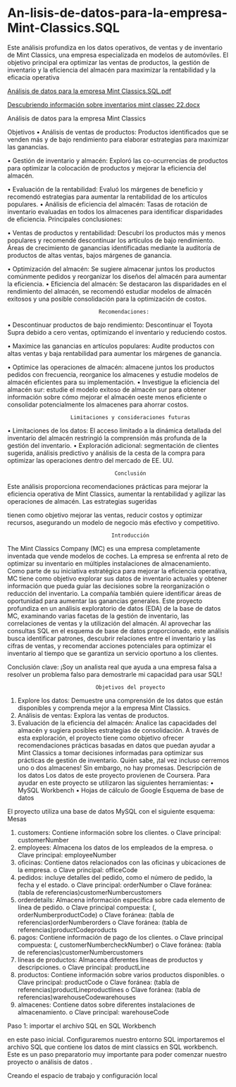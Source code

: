 # An-lisis-de-datos-para-la-empresa-Mint-Classics.SQL
Este análisis profundiza en los datos operativos, de ventas y de inventario de Mint Classics, una empresa especializada en modelos de automóviles. El objetivo principal era optimizar las ventas de productos, la gestión de inventario y la eficiencia del almacén para maximizar la rentabilidad y la eficacia operativa

[Análisis de datos para la empresa Mint Classics.SQL.pdf](https://github.com/user-attachments/files/17440664/Analisis.de.datos.para.la.empresa.Mint.Classics.SQL.pdf)

[Descubriendo información sobre inventarios mint classec 22.docx](https://github.com/user-attachments/files/17441054/Descubriendo.informacion.sobre.inventarios.mint.classec.22.docx)

Análisis de datos para la empresa Mint Classics 

Objetivos 
• Análisis de ventas de productos: Productos identificados que se venden más y de bajo 
rendimiento para elaborar estrategias para maximizar las ganancias. 

• Gestión de inventario y almacén: Exploró las co-ocurrencias de productos para optimizar la 
colocación de productos y mejorar la eficiencia del almacén.

• Evaluación de la rentabilidad: Evaluó los márgenes de beneficio y recomendó estrategias 
para aumentar la rentabilidad de los artículos populares. 
• Análisis de eficiencia del almacén: Tasas de rotación de inventario evaluadas en todos los 
almacenes para identificar disparidades de eficiencia. 
Principales conclusiones: 

• Ventas de productos y rentabilidad: Descubrí los productos más y menos populares y 
recomendé descontinuar los artículos de bajo rendimiento. Áreas de crecimiento de 
ganancias identificadas mediante la auditoría de productos de altas ventas, bajos 
márgenes de ganancia. 

• Optimización del almacén: Se sugiere almacenar juntos los productos comúnmente 
pedidos y reorganizar los diseños del almacén para aumentar la eficiencia. 
• Eficiencia del almacén: Se destacaron las disparidades en el rendimiento del almacén, se 
recomendó estudiar modelos de almacén exitosos y una posible consolidación para la 
optimización de costos.

                                 Recomendaciones: 
                             
• Descontinuar productos de bajo rendimiento: Descontinuar el Toyota Supra debido a cero 
ventas, optimizando el inventario y reduciendo costos. 

• Maximice las ganancias en artículos populares: Audite productos con altas ventas y baja 
rentabilidad para aumentar los márgenes de ganancia. 

• Optimice las operaciones de almacén: almacene juntos los productos pedidos con 
frecuencia, reorganice los almacenes y estudie modelos de almacén eficientes para su 
implementación. 
• Investigue la eficiencia del almacén sur: estudie el modelo exitoso de almacén sur para 
obtener información sobre cómo mejorar el almacén oeste menos eficiente o consolidar 
potencialmente los almacenes para ahorrar costos.

                        Limitaciones y consideraciones futuras 
                        
• Limitaciones de los datos: El acceso limitado a la dinámica detallada del inventario del 
almacén restringió la comprensión más profunda de la gestión del inventario. 
• Exploración adicional: segmentación de clientes sugerida, análisis predictivo y análisis de la 
cesta de la compra para optimizar las operaciones dentro del mercado de EE. UU. 

                                      Conclusión 
Este análisis proporciona recomendaciones prácticas para mejorar la eficiencia operativa de Mint 
Classics, aumentar la rentabilidad y agilizar las operaciones de almacén. Las estrategias sugeridas 

tienen como objetivo mejorar las ventas, reducir costos y optimizar recursos, asegurando un 
modelo de negocio más efectivo y competitivo. 

                                     Introducción                              
The Mint Classics Company (MC) es una empresa completamente inventada que vende modelos 
de coches. La empresa se enfrenta al reto de optimizar su inventario en múltiples instalaciones de 
almacenamiento. 
Como parte de su iniciativa estratégica para mejorar la eficiencia operativa, MC tiene como 
objetivo explorar sus datos de inventario actuales y obtener información que pueda guiar las 
decisiones sobre la reorganización o reducción del inventario. La compañía también quiere 
identificar áreas de oportunidad para aumentar las ganancias generales. 
Este proyecto profundiza en un análisis exploratorio de datos (EDA) de la base de datos MC, 
examinando varias facetas de la gestión de inventario, las correlaciones de ventas y la utilización 
del almacén. 
Al aprovechar las consultas SQL en el esquema de base de datos proporcionado, este análisis busca 
identificar patrones, descubrir relaciones entre el inventario y las cifras de ventas, y recomendar 
acciones potenciales para optimizar el inventario al tiempo que se garantiza un servicio oportuno a 
los clientes. 

Conclusión clave: ¡Soy un analista real que ayuda a una empresa falsa a resolver un problema falso 
para demostrarle mi capacidad para usar SQL! 

                                Objetivos del proyecto 
1. Explore los datos: Demuestre una comprensión de los datos que están disponibles y 
comprenda mejor a la empresa Mint Classics. 
2. Análisis de ventas: Explora las ventas de productos. 
3. Evaluación de la eficiencia del almacén: Analice las capacidades del almacén y sugiera 
posibles estrategias de consolidación. 
A través de esta exploración, el proyecto tiene como objetivo ofrecer recomendaciones prácticas 
basadas en datos que puedan ayudar a Mint Classics a tomar decisiones informadas para optimizar 
sus prácticas de gestión de inventario. Quién sabe, ¡tal vez incluso cerremos uno o dos almacenes! 
Sin embargo, no hay promesas. 
Descripción de los datos 
Los datos de este proyecto provienen de Coursera. 
Para ayudar en este proyecto se utilizaron las siguientes herramientas: 
• MySQL Workbench 
• Hojas de cálculo de Google 
Esquema de base de datos

El proyecto utiliza una base de datos MySQL con el siguiente esquema: 
Mesas

1. customers: Contiene información sobre los clientes. 
o Clave principal: customerNumber 
2. employees: Almacena los datos de los empleados de la empresa. 
o Clave principal: employeeNumber 
3. oficinas: Contiene datos relacionados con las oficinas y ubicaciones de la empresa. 
o Clave principal: officeCode 
4. pedidos: incluye detalles del pedido, como el número de pedido, la fecha y el estado. 
o Clave principal: orderNumber 
o Clave foránea: (tabla de referencias)customerNumbercustomers 
5. orderdetails: Almacena información específica sobre cada elemento de línea de pedido. 
o Clave principal compuesta: (, orderNumberproductCode) 
o Clave foránea: (tabla de referencias)orderNumberorders 
o Clave foránea: (tabla de referencias)productCodeproducts 
6. pagos: Contiene información de pago de los clientes. 
o Clave principal compuesta: (, customerNumbercheckNumber) 
o Clave foránea: (tabla de referencias)customerNumbercustomers 
7. líneas de productos: Almacena diferentes líneas de productos y descripciones. 
o Clave principal: productLine 
8. productos: Contiene información sobre varios productos disponibles. 
o Clave principal: productCode 
o Clave foránea: (tabla de referencias)productLineproductlines 
o Clave foránea: (tabla de referencias)warehouseCodewarehouses 
9. almacenes: Contiene datos sobre diferentes instalaciones de almacenamiento. 
o Clave principal: warehouseCode

Paso 1: importar el archivo SQL en SQL Workbench

en este paso inicial. Configuraremos nuestro entorno SQL importaremos el archivo SQL que 
contiene los datos de mint classics en SQL workbench. 
Este es un paso preparatorio muy importante para poder comenzar nuestro proyecto o análisis de 
datos .

Creando el espacio de trabajo y configuración local
